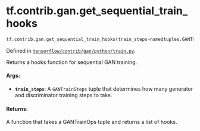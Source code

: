 <div itemscope itemtype="http://developers.google.com/ReferenceObject">
<meta itemprop="name" content="tf.contrib.gan.get_sequential_train_hooks" />
<meta itemprop="path" content="Stable" />
</div>

# tf.contrib.gan.get_sequential_train_hooks

``` python
tf.contrib.gan.get_sequential_train_hooks(train_steps=namedtuples.GANTrainSteps(1, 1))
```



Defined in [`tensorflow/contrib/gan/python/train.py`](/code/stable/tensorflow/contrib/gan/python/train.py).

Returns a hooks function for sequential GAN training.

#### Args:

* <b>`train_steps`</b>: A `GANTrainSteps` tuple that determines how many generator
    and discriminator training steps to take.


#### Returns:

A function that takes a GANTrainOps tuple and returns a list of hooks.